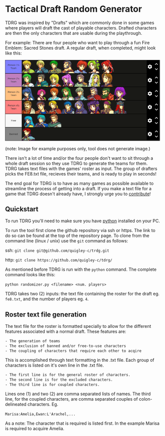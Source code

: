 # Tactical Draft Random Generator
TDRG was inspired by "Drafts" which are commonly done in some games where players
will draft the cast of playable characters. Drafted characters are then the only
characters that are usable during the playthrough.

For example: There are four people who want to play through a fun Fire Emblem:
Sacred Stones draft. A regular draft, when completed, might look like this:

![tierlist draft](./sample-list.png "list")

(note: Image for example purposes only, tool does not generate image.)

There isn't a lot of time and/or the four people don't
want to sit through a whole draft session so they use TDRG to generate the
teams for them. TDRG takes text files with the games' roster as input. The
group of drafters picks the FE8.txt file, recieves their teams, and is
ready to play in seconds!

The end goal for TDRG is to have as many games as possible available to
streamline the process of getting into a draft. If you make a text file for a
game that TDRG doesn't already have, I strongly urge you to [contribute](
https://github.com/quigley-c/tdrg/compare)!

## Quickstart

To run TDRG you'll need to make sure you have [python](
https://www.python.org/downloads/) installed on your PC.

To run the tool first clone the github repository via ssh or https. The link
to do so can be found at the top of the repository page. To clone from the
command line (linux / unix) use the `git` command as follows:

ssh: `git clone git@github.com/quigley-c/trdg.git`

http: `git clone https://github.com/quigley-c/tdrg/`

As mentioned before TDRG is run with the `python` command. The complete command
looks like this:

`python randomizer.py <filename> <num. players>`

TDRG takes two (2) inputs: the text file containing the roster for the draft
eg. `fe8.txt`, and the number of players eg. `4`.

## Roster text file generation

The text file for the roster is formatted specially to allow for the different
features associated with a normal draft. These features are:

	- The generation of teams
	- The exclusion of banned and/or free-to-use characters
	- The coupling of characters that require each other to acqire

This is accomplished through text formatting in the .txt file. Each group of
characters is listed on it's own line in the .txt file.

	- The first line is for the general roster of characters.
	- The second line is for the excluded characters.
	- The third line is for coupled characters.

Lines one (1) and two (2) are comma separated lists of names. The third line,
for the coupled characters, are comma separated couples of colon-delineated
characters. Eg.

`Marisa:Amelia,Ewan:L'Arachel,...`

As a note: The character that is required is listed first. In the example Marisa
is required to acquire Amelia.
